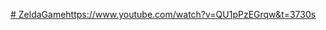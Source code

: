 [# ZeldaGame](https://www.youtube.com/watch?v=QU1pPzEGrqw&t=3730s)https://www.youtube.com/watch?v=QU1pPzEGrqw&t=3730s
